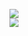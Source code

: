 [![](https://img.shields.io/badge/Made%20With-Github%20Spray-lightgrey.svg?style=for-the-badge&logo=github)](https://github.com/Annihil/github-spray#30174)  
[![](https://i.imgur.com/2DrTn0Z.gif)](https://github.com/Annihil/github-spray)